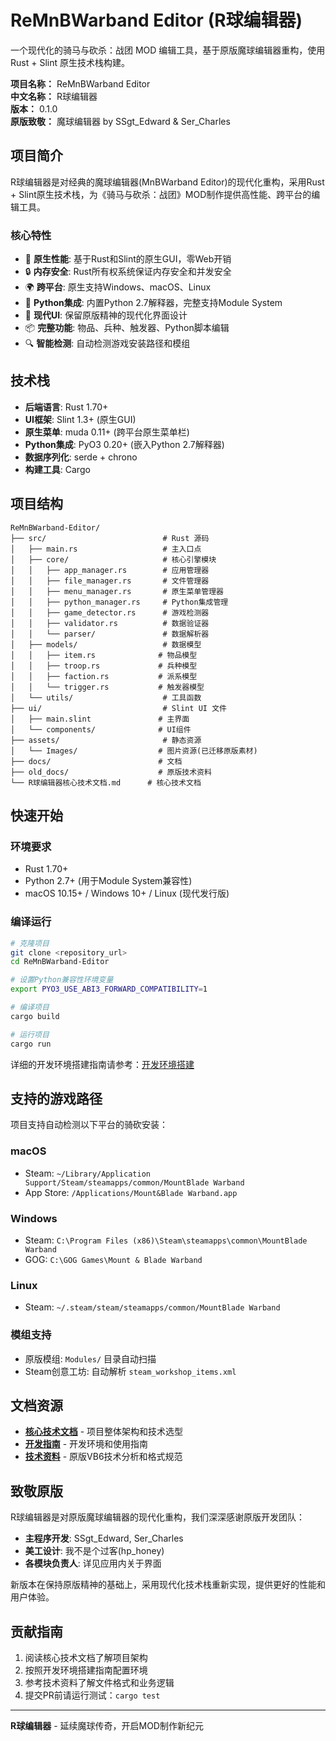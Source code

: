 # ReMnBWarband Editor (R球编辑器)

一个现代化的骑马与砍杀：战团 MOD 编辑工具，基于原版魔球编辑器重构，使用 Rust + Slint 原生技术栈构建。

**项目名称：** ReMnBWarband Editor  
**中文名称：** R球编辑器  
**版本：** 0.1.0  
**原版致敬：** 魔球编辑器 by SSgt_Edward & Ser_Charles

## 项目简介

R球编辑器是对经典的魔球编辑器(MnBWarband Editor)的现代化重构，采用Rust + Slint原生技术栈，为《骑马与砍杀：战团》MOD制作提供高性能、跨平台的编辑工具。

### 核心特性

- 🚀 **原生性能**: 基于Rust和Slint的原生GUI，零Web开销
- 🔒 **内存安全**: Rust所有权系统保证内存安全和并发安全
- 🌍 **跨平台**: 原生支持Windows、macOS、Linux
- 🐍 **Python集成**: 内置Python 2.7解释器，完整支持Module System
- 🎨 **现代UI**: 保留原版精神的现代化界面设计
- 📦 **完整功能**: 物品、兵种、触发器、Python脚本编辑
- 🔍 **智能检测**: 自动检测游戏安装路径和模组

## 技术栈

- **后端语言**: Rust 1.70+
- **UI框架**: Slint 1.3+ (原生GUI)
- **原生菜单**: muda 0.11+ (跨平台原生菜单栏)
- **Python集成**: PyO3 0.20+ (嵌入Python 2.7解释器)
- **数据序列化**: serde + chrono
- **构建工具**: Cargo

## 项目结构

```
ReMnBWarband-Editor/
├── src/                          # Rust 源码
│   ├── main.rs                   # 主入口点
│   ├── core/                     # 核心引擎模块
│   │   ├── app_manager.rs        # 应用管理器
│   │   ├── file_manager.rs       # 文件管理器
│   │   ├── menu_manager.rs       # 原生菜单管理器
│   │   ├── python_manager.rs     # Python集成管理
│   │   ├── game_detector.rs      # 游戏检测器
│   │   ├── validator.rs          # 数据验证器
│   │   └── parser/               # 数据解析器
│   ├── models/                   # 数据模型
│   │   ├── item.rs              # 物品模型
│   │   ├── troop.rs             # 兵种模型
│   │   ├── faction.rs           # 派系模型
│   │   └── trigger.rs           # 触发器模型
│   └── utils/                    # 工具函数
├── ui/                           # Slint UI 文件
│   ├── main.slint               # 主界面
│   └── components/              # UI组件
├── assets/                       # 静态资源
│   └── Images/                  # 图片资源(已迁移原版素材)
├── docs/                        # 文档
├── old_docs/                    # 原版技术资料
└── R球编辑器核心技术文档.md      # 核心技术文档
```

## 快速开始

### 环境要求
- Rust 1.70+
- Python 2.7+ (用于Module System兼容性)
- macOS 10.15+ / Windows 10+ / Linux (现代发行版)

### 编译运行
```bash
# 克隆项目
git clone <repository_url>
cd ReMnBWarband-Editor

# 设置Python兼容性环境变量
export PYO3_USE_ABI3_FORWARD_COMPATIBILITY=1

# 编译项目
cargo build

# 运行项目
cargo run
```

详细的开发环境搭建指南请参考：[开发环境搭建](./docs/dev_setup.md)

## 支持的游戏路径

项目支持自动检测以下平台的骑砍安装：

### macOS
- Steam: `~/Library/Application Support/Steam/steamapps/common/MountBlade Warband`
- App Store: `/Applications/Mount&Blade Warband.app`

### Windows  
- Steam: `C:\Program Files (x86)\Steam\steamapps\common\MountBlade Warband`
- GOG: `C:\GOG Games\Mount & Blade Warband`

### Linux
- Steam: `~/.steam/steam/steamapps/common/MountBlade Warband`

### 模组支持
- 原版模组: `Modules/` 目录自动扫描
- Steam创意工坊: 自动解析 `steam_workshop_items.xml`

## 文档资源

- **[核心技术文档](./R球编辑器核心技术文档.md)** - 项目整体架构和技术选型
- **[开发指南](./docs/dev_setup.md)** - 开发环境和使用指南
- **[技术资料](./old_docs/)** - 原版VB6技术分析和格式规范

## 致敬原版

R球编辑器是对原版魔球编辑器的现代化重构，我们深深感谢原版开发团队：

- **主程序开发**: SSgt_Edward, Ser_Charles
- **美工设计**: 我不是个过客(hp_honey)
- **各模块负责人**: 详见应用内关于界面

新版本在保持原版精神的基础上，采用现代化技术栈重新实现，提供更好的性能和用户体验。

## 贡献指南

1. 阅读核心技术文档了解项目架构
2. 按照开发环境搭建指南配置环境
3. 参考技术资料了解文件格式和业务逻辑
4. 提交PR前请运行测试：`cargo test`

---

**R球编辑器** - 延续魔球传奇，开启MOD制作新纪元
